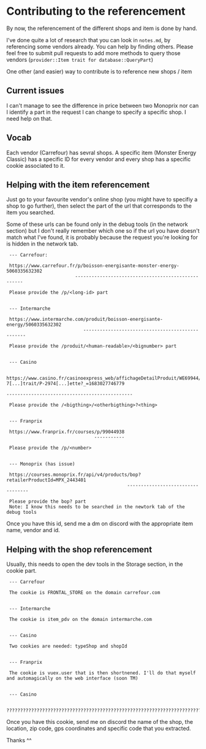 # Contributing to the referencement

By now, the referencement of the different shops and item is done by hand.

I've done quite a lot of research that you can look in `notes.md`, by referencing some vendors already. You can help by finding others. Please feel free to submit pull requests to add more methods to query those vendors (`provider::Item trait for database::QueryPart`)

One other (and easier) way to contribute is to reference new shops / item

## Current issues

I can't manage to see the difference in price between two Monoprix nor can I identify a part in the request I can change to specify a specific shop. I need help on that.

## Vocab

Each vendor (Carrefour) has sevral shops. A specific item (Monster Energy Classic) has a specific ID for every vendor and every shop has a specific cookie associated to it.

## Helping with the item referencement

Just go to your favourite vendor's online shop (you might have to specifiy a shop to go further), then select the part of the url that corresponds to the item you searched.

Some of these urls can be found only in the debug tools (in the network section) but I don't really remember which one so if the url you have doesn't match what I've found, it is probably because the request you're looking for is hidden in the network tab.

```
 --- Carrefour:

 https://www.carrefour.fr/p/boisson-energisante-monster-energy-5060335632302
                         ---------------------------------------------------

 Please provide the /p/<long-id> part


 --- Intermarche

 https://www.intermarche.com/produit/boisson-energisante-energy/5060335632302
                            -------------------------------------------------

 Please provide the /produit/<human-readable>/<bignumber> part


 --- Casino

 https://www.casino.fr/casinoexpress_web/affichageDetailProduit/WE69944/F-7[...]trait/P-2974[...]ette?_=1683027746779
                                                                       ----------------------------------------------

 Please provide the /<bigthing>/<otherbigthing>?<thing>


 --- Franprix

 https://www.franprix.fr/courses/p/99044938
                                -----------

 Please provide the /p/<number>


 --- Monoprix (has issue)

 https://courses.monoprix.fr/api/v4/products/bop?retailerProductId=MPX_2443401
                                            ----------------------------------

 Please provide the bop? part
 Note: I know this needs to be searched in the newtork tab of the debug tools
```

Once you have this id, send me a dm on discord with the appropriate item name, vendor and id.


## Helping with the shop referencement

Usually, this needs to open the dev tools in the Storage section, in the cookie part.

```
 --- Carrefour

 The cookie is FRONTAL_STORE on the domain carrefour.com


 --- Intermarche

 The cookie is item_pdv on the domain intermarche.com


 --- Casino

 Two cookies are needed: typeShop and shopId


 --- Franprix

 The cookie is vuex.user that is then shortnened. I'll do that myself and automagically on the web interface (soon TM)


 --- Casino

 ??????????????????????????????????????????????????????????????????????????????????????????????????????????????????????????????????????????????????????????????????????????????????????????????????????????????????????????????????????????????????????????????????????????????????????????????????????????????????????????????????????????????????????????????????????????????????????????????????????????????????????????????????????????????????????????????????????????????????????????????????????????????????????????????????????????????????????????????????????????????????????????????????????????????????????????????????????????????????????????????????????????????????????????????????????????????????????????????????????????????????????????????????????????????????????????????????????????????????????????????????????????????????????????????????????????????????????????????????????????????????????????????????????????????????????????????????????????????????????????????????????????????????????????????????????????????????????????????????????????????????????????????????????????????????????????????????????????????????????????????????????????????????????????????????????????????????????????????????????????????????????????????????????????????????????????????????????????????????????????????????????????????????????????????????????????????????????????????????????????????????????????????????????????????????????????????????????????????????????????????????????????????????????????????????????????????????????????????????????????????????????????????????????????????????????????????????????????????????????????????????????????????????????????????????
```

Once you have this cookie, send me on discord the name of the shop, the location, zip code, gps coordinates and specific code that you extracted.

Thanks ^^
